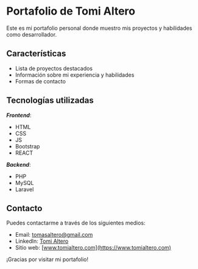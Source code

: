 # Portafolio de Tomi Altero

Este es mi portafolio personal donde muestro mis proyectos y habilidades como desarrollador.

## Características

- Lista de proyectos destacados
- Información sobre mi experiencia y habilidades
- Formas de contacto

## Tecnologías utilizadas

***Frontend***:
- HTML
- CSS
- JS
- Bootstrap
- REACT


***Backend***:
- PHP
- MySQL
- Laravel

## Contacto

Puedes contactarme a través de los siguientes medios:

- Email: tomasaltero@gmail.com
- LinkedIn: [Tomi Altero](https://www.linkedin.com/in/tomialtero/)
- Sitio web: [www.tomialtero.com](https://www.tomialtero.com)

¡Gracias por visitar mi portafolio!